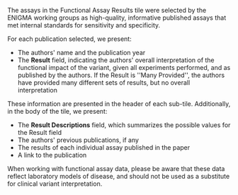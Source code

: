 
The assays in the Functional Assay Results tile were selected by the ENIGMA working groups as high-quality, informative published assays that met internal standards for sensitivity and specificity.

For each publication selected, we present:

* The authors' name and the publication year
* The **Result** field, indicating the authors' overall interpretation of the functional impact of the variant, given all experiments performed, and as published by the authors.  If the Result is ''Many Provided'', the authors have provided many different sets of results, but no overall interpretation

These information are presented in the header of each sub-tile.  Additionally, in the body of the tile, we present:
* The **Result Descriptions** field, which summarizes the possible values for the Result field
* The authors' previous publications, if any
* The results of each individual assay published in the paper
* A link to the publication

When working with functional assay data, please be aware that these data reflect laboratory models of disease, and should not be used as a substitute for clinical variant interpretation.
